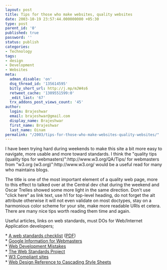 ```yaml
---
layout: post
title: Tips for those who make websites, quality websites
date: 2003-10-19 23:57:44.000000000 +05:30
type: post
parent_id: '0'
published: true
password: ''
status: publish
categories:
- Technology
tags:
- design
- Development
- Websites
meta:
  adman_disable: 'on'
  dsq_thread_id: '135614595'
  bitly_short_url: http://j.mp/mJW4s6
  retweet_cache: '1309551599:0'
  _edit_last: '67'
  trx_addons_post_views_count: '45'
author:
  login: Brajeshwar
  email: brajeshwar@gmail.com
  display_name: Brajeshwar
  first_name: Brajeshwar
  last_name: Oinam
permalink: "/2003/tips-for-those-who-make-websites-quality-websites/"
---
```

<p>I have been trying hard during weekends to make this site a bit more easy to navigate, more usable and more toward standards. I think the "quality tips (quality tips for webmasters)":http://www.w3.org/QA/Tips/ for webmasters from "w3.org (w3.org)":http://www.w3.org/ would be a useful read for many who maintains blogs.</p>
<p>The title is one of the most important element of a quality web page, more to this effect to talked over at the Central dev chat during the weekend and Oscar Trelles showed some more light in the same direction. Don't use "click here" as link text, use h1 for top-level heading, do not forget the alt attribute otherwise it will not even validate on most doctypes, stay on a harmonious color scheme for your site, make more readable URIs et cetera. There are many nice tips worth reading them time and again.</p>
<p>Useful articles, links on web standards, must DOs for Web/Internet Application developers;</p>
<p>* <a href="http://www.maxdesign.com.au/presentation/checklist.cfm">A web standards checklist</a> (<a href="http://www.maxdesign.com.au/presentation/checklist/checklist.pdf">PDF</a>)<br />
* <a href="http://www.google.com/webmasters/">Google Information for Webmasters</a><br />
* <a href="http://www.456bereastreet.com/archive/200408/web_development_mistakes/">Web Development Mistakes</a><br />
* <a href="http://webstandards.org/">The Web Standards Project</a><br />
* <a href="http://www.w3csites.com/">W3 Compliant sites</a><br />
* <a href="http://www.d.umn.edu/itss/support/Training/Online/webdesign/css.html">Web Design Reference to Cascading Style Sheets</a></p>
